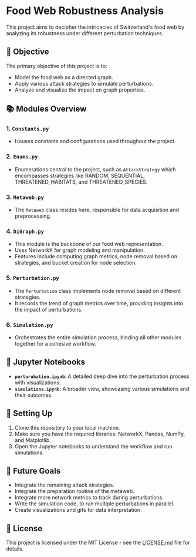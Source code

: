 # Food Web Robustness Analysis

This project aims to decipher the intricacies of Switzerland's food web by analyzing its robustness under different perturbation techniques.

## 🌟 **Objective**

The primary objective of this project is to:
- Model the food web as a directed graph.
- Apply various attack strategies to simulate perturbations.
- Analyze and visualize the impact on graph properties.

## 📚 **Modules Overview**

### 1. `Constants.py`
- Houses constants and configurations used throughout the project.

### 2. `Enums.py`
- Enumerations central to the project, such as `AttackStrategy` which encompasses strategies like RANDOM, SEQUENTIAL, THREATENED_HABITATS, and THREATENED_SPECIES.

### 3. `Metaweb.py`
- The `Metaweb` class resides here, responsible for data acquisition and preprocessing.

### 4. `DiGraph.py`
- This module is the backbone of our food web representation.
- Uses NetworkX for graph modeling and manipulation.
- Features include computing graph metrics, node removal based on strategies, and bucket creation for node selection.

### 5. `Perturbation.py`
- The `Perturbation` class implements node removal based on different strategies.
- It records the trend of graph metrics over time, providing insights into the impact of perturbations.

### 6. `Simulation.py`
- Orchestrates the entire simulation process, binding all other modules together for a cohesive workflow.

## 📘 **Jupyter Notebooks**

- **`perturubation.ipynb`**: A detailed deep dive into the perturbation process with visualizations.
- **`simulations.ipynb`**: A broader view, showcasing various simulations and their outcomes.

## 🔧 **Setting Up**

1. Clone this repository to your local machine.
2. Make sure you have the required libraries: NetworkX, Pandas, NumPy, and Matplotlib.
3. Open the Jupyter notebooks to understand the workflow and run simulations.

## 🚀 **Future Goals**

- Integrate the remaining attack strategies.
- Integrate the preparation routine of the metaweb.
- Integrate more network metrics to track during perturbations.
- Write the simulation code, to run multiple perturbations in parallel.
- Create visualizations and gifs for data interpretation.

## 📜 **License**

This project is licensed under the MIT License - see the [LICENSE.md](LICENSE.md) file for details.
